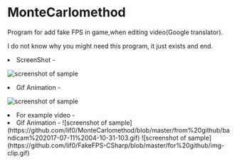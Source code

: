 
# MonteCarlomethod
Program for add fake FPS in game,when editing video(Google translator).

I do not know why you might need this program, it just exists and end.

<li>ScreenShot -


![screenshot of sample](https://github.com/lif0/FakeFPS-CSharp/blob/master/for%20github/img.png)
<li>Gif Animation -


![screenshot of sample](https://github.com/lif0/FakeFPS-CSharp/blob/master/for%20github/img-clip.gif)
<li>For example video -






<li>Gif Animation -
![screenshot of sample](https://github.com/lif0/MonteCarlomethod/blob/master/from%20github/bandicam%202017-07-11%2004-10-31-103.gif)
![screenshot of sample](https://github.com/lif0/FakeFPS-CSharp/blob/master/for%20github/img-clip.gif)
